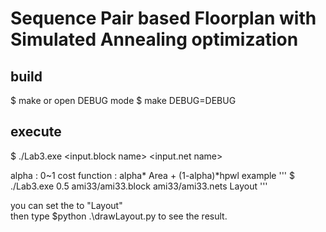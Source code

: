 
# Sequence Pair based Floorplan with Simulated Annealing optimization

## build
$ make
or open DEBUG mode
$ make DEBUG=DEBUG

## execute
$ ./Lab3.exe <alpha> <input.block name> <input.net name> <output name>

alpha : 0~1 
cost function : alpha* Area + (1-alpha)*hpwl
example 
'''
$ ./Lab3.exe 0.5 ami33/ami33.block ami33/ami33.nets Layout
'''

you can set the <output name> to "Layout"	
then type 
$python .\drawLayout.py to see the result.

